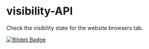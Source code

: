 visibility-API
==============

Check the visibility state for the website browsers tab.


[![Bitdeli Badge](https://d2weczhvl823v0.cloudfront.net/siesqo/visibility-api/trend.png)](https://bitdeli.com/free "Bitdeli Badge")

